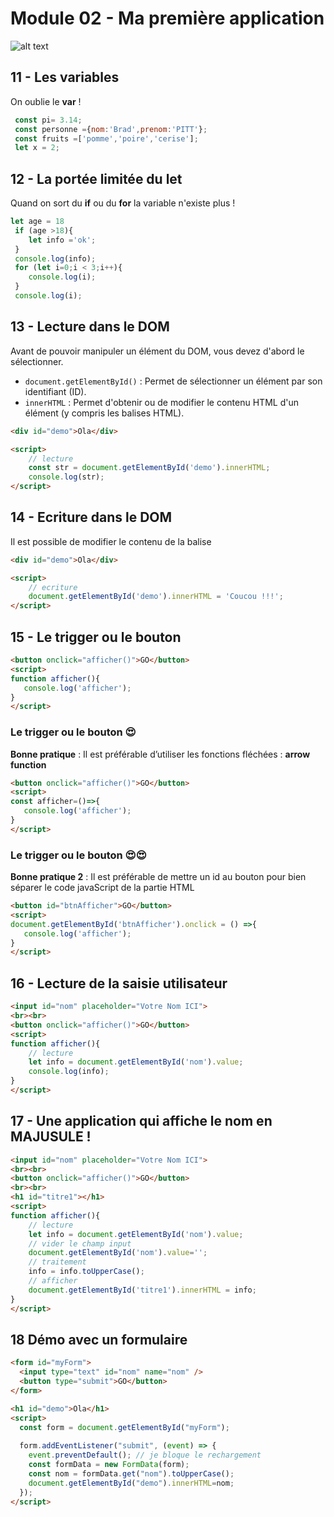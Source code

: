 # Module 02 - Ma première application

![alt text](m2.webp)

## 11 - Les variables
On oublie le **var** !
```js
 const pi= 3.14;
 const personne ={nom:'Brad',prenom:'PITT'};
 const fruits =['pomme','poire','cerise'];
 let x = 2;
```
## 12 - La portée limitée du let
Quand on sort du **if** ou du **for** la variable n'existe plus !
```js
let age = 18
 if (age >18){
    let info ='ok';
 }
 console.log(info);
 for (let i=0;i < 3;i++){
    console.log(i);
 }
 console.log(i);
```


## 13 - Lecture dans le DOM
Avant de pouvoir manipuler un élément du DOM, vous devez d'abord le sélectionner.

- <code>document.getElementById()</code> : Permet de sélectionner un élément par son identifiant (ID).
- <code>innerHTML</code> : Permet d'obtenir ou de modifier le contenu HTML d'un élément (y compris les balises HTML).

```html
<div id="demo">Ola</div>

<script>
    // lecture
    const str = document.getElementById('demo').innerHTML;
    console.log(str);
</script>
```

## 14 - Ecriture dans le DOM
Il est possible de modifier le contenu de la balise
```html
<div id="demo">Ola</div>

<script>
    // ecriture
    document.getElementById('demo').innerHTML = 'Coucou !!!';
</script>
```

## 15 -  Le trigger ou le bouton 
```html
<button onclick="afficher()">GO</button>
<script>
function afficher(){
   console.log('afficher');
}
</script>
```
###  Le trigger ou le bouton :heart_eyes:
**Bonne pratique**  : Il est préférable d’utiliser les fonctions fléchées : **arrow function**
```html
<button onclick="afficher()">GO</button>
<script>
const afficher=()=>{
   console.log('afficher');
}
</script>
```

###  Le trigger ou le bouton :heart_eyes::heart_eyes:
**Bonne pratique 2**  : Il est préférable de mettre un id au bouton pour bien séparer le code javaScript de la partie HTML 
```html
<button id="btnAfficher">GO</button>
<script>
document.getElementById('btnAfficher').onclick = () =>{
   console.log('afficher');
}
</script>
```

## 16 - Lecture de la saisie utilisateur
```html
<input id="nom" placeholder="Votre Nom ICI">
<br><br>
<button onclick="afficher()">GO</button>
<script>
function afficher(){
    // lecture
    let info = document.getElementById('nom').value;
    console.log(info);
}
</script>
```
## 17 - Une application qui affiche le nom en MAJUSULE !
```html
<input id="nom" placeholder="Votre Nom ICI">
<br><br>
<button onclick="afficher()">GO</button>
<br><br>
<h1 id="titre1"></h1>
<script>
function afficher(){
    // lecture
    let info = document.getElementById('nom').value;
    // vider le champ input
    document.getElementById('nom').value='';
    // traitement
    info = info.toUpperCase();
    // afficher
    document.getElementById('titre1').innerHTML = info;
}
</script>
```
## 18 Démo avec un formulaire

```html
<form id="myForm">
  <input type="text" id="nom" name="nom" />
  <button type="submit">GO</button>
</form>

<h1 id="demo">Ola</h1>
<script>
  const form = document.getElementById("myForm");
  
  form.addEventListener("submit", (event) => {
    event.preventDefault(); // je bloque le rechargement
    const formData = new FormData(form);
    const nom = formData.get("nom").toUpperCase();
    document.getElementById("demo").innerHTML=nom;
  });
</script>
```
